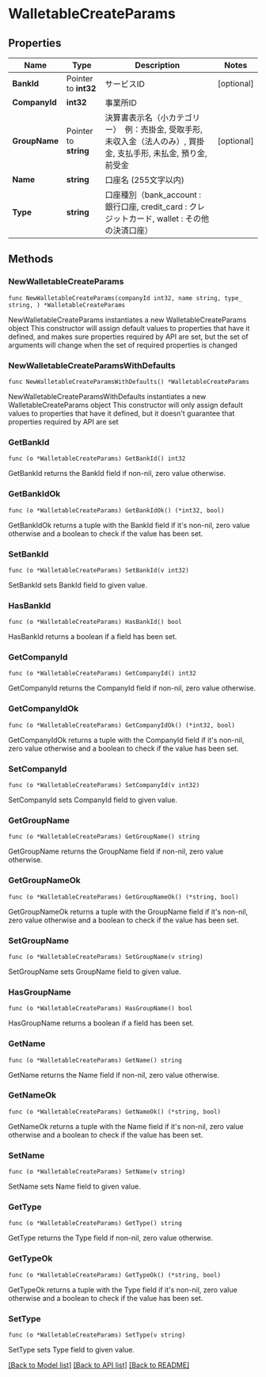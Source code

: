 # WalletableCreateParams

## Properties

Name | Type | Description | Notes
------------ | ------------- | ------------- | -------------
**BankId** | Pointer to **int32** | サービスID | [optional] 
**CompanyId** | **int32** | 事業所ID | 
**GroupName** | Pointer to **string** | 決算書表示名（小カテゴリー）　例：売掛金, 受取手形, 未収入金（法人のみ）, 買掛金, 支払手形, 未払金, 預り金, 前受金 | [optional] 
**Name** | **string** | 口座名 (255文字以内) | 
**Type** | **string** | 口座種別（bank_account : 銀行口座, credit_card : クレジットカード, wallet : その他の決済口座） | 

## Methods

### NewWalletableCreateParams

`func NewWalletableCreateParams(companyId int32, name string, type_ string, ) *WalletableCreateParams`

NewWalletableCreateParams instantiates a new WalletableCreateParams object
This constructor will assign default values to properties that have it defined,
and makes sure properties required by API are set, but the set of arguments
will change when the set of required properties is changed

### NewWalletableCreateParamsWithDefaults

`func NewWalletableCreateParamsWithDefaults() *WalletableCreateParams`

NewWalletableCreateParamsWithDefaults instantiates a new WalletableCreateParams object
This constructor will only assign default values to properties that have it defined,
but it doesn't guarantee that properties required by API are set

### GetBankId

`func (o *WalletableCreateParams) GetBankId() int32`

GetBankId returns the BankId field if non-nil, zero value otherwise.

### GetBankIdOk

`func (o *WalletableCreateParams) GetBankIdOk() (*int32, bool)`

GetBankIdOk returns a tuple with the BankId field if it's non-nil, zero value otherwise
and a boolean to check if the value has been set.

### SetBankId

`func (o *WalletableCreateParams) SetBankId(v int32)`

SetBankId sets BankId field to given value.

### HasBankId

`func (o *WalletableCreateParams) HasBankId() bool`

HasBankId returns a boolean if a field has been set.

### GetCompanyId

`func (o *WalletableCreateParams) GetCompanyId() int32`

GetCompanyId returns the CompanyId field if non-nil, zero value otherwise.

### GetCompanyIdOk

`func (o *WalletableCreateParams) GetCompanyIdOk() (*int32, bool)`

GetCompanyIdOk returns a tuple with the CompanyId field if it's non-nil, zero value otherwise
and a boolean to check if the value has been set.

### SetCompanyId

`func (o *WalletableCreateParams) SetCompanyId(v int32)`

SetCompanyId sets CompanyId field to given value.


### GetGroupName

`func (o *WalletableCreateParams) GetGroupName() string`

GetGroupName returns the GroupName field if non-nil, zero value otherwise.

### GetGroupNameOk

`func (o *WalletableCreateParams) GetGroupNameOk() (*string, bool)`

GetGroupNameOk returns a tuple with the GroupName field if it's non-nil, zero value otherwise
and a boolean to check if the value has been set.

### SetGroupName

`func (o *WalletableCreateParams) SetGroupName(v string)`

SetGroupName sets GroupName field to given value.

### HasGroupName

`func (o *WalletableCreateParams) HasGroupName() bool`

HasGroupName returns a boolean if a field has been set.

### GetName

`func (o *WalletableCreateParams) GetName() string`

GetName returns the Name field if non-nil, zero value otherwise.

### GetNameOk

`func (o *WalletableCreateParams) GetNameOk() (*string, bool)`

GetNameOk returns a tuple with the Name field if it's non-nil, zero value otherwise
and a boolean to check if the value has been set.

### SetName

`func (o *WalletableCreateParams) SetName(v string)`

SetName sets Name field to given value.


### GetType

`func (o *WalletableCreateParams) GetType() string`

GetType returns the Type field if non-nil, zero value otherwise.

### GetTypeOk

`func (o *WalletableCreateParams) GetTypeOk() (*string, bool)`

GetTypeOk returns a tuple with the Type field if it's non-nil, zero value otherwise
and a boolean to check if the value has been set.

### SetType

`func (o *WalletableCreateParams) SetType(v string)`

SetType sets Type field to given value.



[[Back to Model list]](../README.md#documentation-for-models) [[Back to API list]](../README.md#documentation-for-api-endpoints) [[Back to README]](../README.md)


